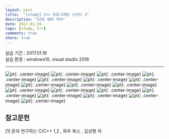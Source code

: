 ---layout: post
title:  "[study] C++ 프로그래밍 스터디 3"
description: "32장 예외 처리"
date: 2017-01-19
tags: [study, C++]
comments: true
share: true
---

실습 기간 : 2017.01.18  
실습 환경 : windows10, visual studio 2016  

---

![pt]({{site.url}}/img/C++/seminar3/02.jpg){: .center-image}
![pt]({{site.url}}/img/C++/seminar3/03.jpg){: .center-image}
![pt]({{site.url}}/img/C++/seminar3/04.jpg){: .center-image}
![pt]({{site.url}}/img/C++/seminar3/05.jpg){: .center-image}
![pt]({{site.url}}/img/C++/seminar3/06.jpg){: .center-image}
![pt]({{site.url}}/img/C++/seminar3/07.jpg){: .center-image}
![pt]({{site.url}}/img/C++/seminar3/08.jpg){: .center-image}
![pt]({{site.url}}/img/C++/seminar3/09.jpg){: .center-image}
![pt]({{site.url}}/img/C++/seminar3/10.jpg){: .center-image}
![pt]({{site.url}}/img/C++/seminar3/11.jpg){: .center-image}
![pt]({{site.url}}/img/C++/seminar3/12.jpg){: .center-image}
![pt]({{site.url}}/img/C++/seminar3/13.jpg){: .center-image}
![pt]({{site.url}}/img/C++/seminar3/14.jpg){: .center-image}
![pt]({{site.url}}/img/C++/seminar3/15.jpg){: .center-image}
![pt]({{site.url}}/img/C++/seminar3/16.jpg){: .center-image}
![pt]({{site.url}}/img/C++/seminar3/17.jpg){: .center-image}
![pt]({{site.url}}/img/C++/seminar3/18.jpg){: .center-image}
![pt]({{site.url}}/img/C++/seminar3/19.jpg){: .center-image}


참고문헌
---

[1] 혼자 연구하는 C/C++ 1,2 , 와우 북스 , 김상형 저
